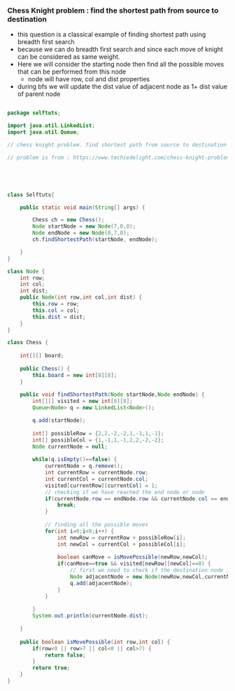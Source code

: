 ### Chess Knight problem : find the shortest path from source to destination

- this question is a classical example of finding shortest path using breadth first search
- because we can do breadth first search and since each move of knight can be considered as same weight. 
- Here we will consider the starting node then find all the possible moves that can be performed from this node
  - node will have row, col and dist properties
- during bfs we will update the dist value of adjacent node as 1+ dist value of parent node



```java

package selftuts;

import java.util.LinkedList;
import java.util.Queue;

// chess knight problem. find shortest path from source to destination

// problem is from : https://www.techiedelight.com/chess-knight-problem-find-shortest-path-source-destination/





class Selftuts{

	public static void main(String[] args) {

		Chess ch = new Chess();
		Node startNode = new Node(7,0,0);
		Node endNode = new Node(0,7,0);
		ch.findShortestPath(startNode, endNode);

	}
}

class Node {
	int row;
	int col;
	int dist;
	public Node(int row,int col,int dist) {
		this.row = row;
		this.col = col;
		this.dist = dist;
	}
}

class Chess {
	
	int[][] board;
	
	public Chess() {
		this.board = new int[8][8];
	}
	
	public void findShortestPath(Node startNode,Node endNode) {
		int[][] visited = new int[8][8];
		Queue<Node> q = new LinkedList<Node>();

		q.add(startNode);
		
		int[] possibleRow = {2,2,-2,-2,1,-1,1,-1};
		int[] possibleCol = {1,-1,1,-1,2,2,-2,-2};
		Node currentNode = null;
		
		while(q.isEmpty()==false) {
			currentNode = q.remove();
			int currentRow = currentNode.row;
			int currentCol = currentNode.col;
			visited[currentRow][currentCol] = 1;
			// checking if we have reached the end node or node
			if(currentNode.row == endNode.row && currentNode.col == endNode.col) {
				break;
			}
			
			// finding all the possible moves 
			for(int i=0;i<8;i++) {
				int newRow = currentRow + possibleRow[i];
				int newCol = currentCol + possibleCol[i];
				
				boolean canMove = isMovePossible(newRow,newCol);
				if(canMove==true && visited[newRow][newCol]==0) {
					// first we need to check if the destination node is reached or not
					Node adjacentNode = new Node(newRow,newCol,currentNode.dist+1);
					q.add(adjacentNode);
				}
			}
			
		}
		System.out.println(currentNode.dist);
		
	}
	
	public boolean isMovePossible(int row,int col) {
		if(row<0 || row>7 || col<0 || col>7) {
			return false;
		}
		return true;
	}
}


```
